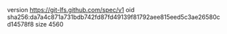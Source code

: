 version https://git-lfs.github.com/spec/v1
oid sha256:da7a4c871a731bdb742fd87fd49139f81792aee815eed5c3ae26580cd14578f8
size 4560

